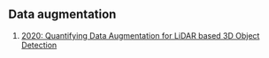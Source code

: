 ## Data augmentation
1. [2020: Quantifying Data Augmentation for LiDAR based 3D Object Detection](2020-Quantifying-Data-Augmentation.pdf)